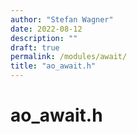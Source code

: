 ```yaml
---
author: "Stefan Wagner"
date: 2022-08-12
description: ""
draft: true
permalink: /modules/await/
title: "ao_await.h"
---
```


# ao_await.h
